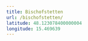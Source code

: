 ```yaml
---
title: Bischofstetten
url: /bischofstetten/
latitude: 48.123078400000004
longitude: 15.469639
---
```

